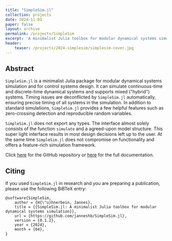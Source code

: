 ```yaml
---
title: "SimpleSim.jl"
collection: projects
date: 2024-11-01
paper: false
layout: archive
permalink: /projects/SimpleSim
excerpt: 'A minimalist Julia toolbox for modular dynamical systems simulation and for control systems design with support for continuous-time, discrete-time and realistic hybrid systems.'
header:
    teaser: /projects/2024-simplesim/simplesim-cover.jpg
---
```


## Abstract

`SimpleSim.jl` is a minimalist Julia package for modular dynamical systems simulation and for control systems design.
It can simulate continuous-time and discrete-time dynamical systems and supports mixed ("hybrid") systems.
Timing issues are deconflicted by `SimpleSim.jl` automatically, ensuring precise timing of all systems in the simulation.
In addition to standard simulations, `SimpleSim.jl` provides a few helpful features such as zero-crossing detection and reproducible random variables.

`SimpleSim.jl` does not export any types.
The interface almost solely consists of the function `simulate` and a agreed-upon model structure.
This super light interface results in most design decisions left up to the user.
At the same time `SimpleSim.jl` does not compromise on functionality and offers a feature-rich simulation framework.

Click [here](https://github.com/janneshb/SimpleSim.jl) for the GitHub repository or [here](https://janneshb.github.io/SimpleSim.jl/) for the full documentation.

<!--
## Examples

Below, two illustrative examples of how easy it is to simulate systems in `SimpleSim.jl` are given.
The [full documentation](https://janneshb.github.io/SimpleSim.jl/) of the package provides a few more very detailed examples.

### Controlled Inverted Pendulum on a Cart

For the controlled pendulum, three systems are needed:
* inverted pendulum (CT system)
* controller (DT system)
* feedback loop (CT system)

The inverted pendulum itself is modeled as two nonlinear differential equations,
one for the position of the cart and one for the angle of the pendulum.

```
function fc_inv_pendulum(x, u, p, t)
    # state vector: [z, z', θ, θ']
    # F(t) = u(t)
    dz = x[2]
    θ = x[3]
    dθ = x[4]

    # nonlinear differential equations:
    # | m*ddz - m*l^2*ddθ*cos(θ) + m*l^2*dθ*dθ*sin(θ) = u
    # | l*ddθ - g*sin(θ) = ddz*cos(θ)
    #
    ddz = (u / p.m - p.g * sin(θ) * cos(θ) - p.l * p.l * dθ * dθ * sin(θ)) / (1 + cos(θ) * cos(θ))
    ddθ = (ddz * cos(θ) + p.g * sin(θ)) / p.l
    return [dz, ddz, dθ, ddθ]
end

yc_inv_pendulum(x, u, p, t) = [x[3], x[4]]

inverted_pendulum = (
    p = (g = 9.81, l = 0.5, m = 0.3),
    xc0 = [0.0, 0.0, deg2rad(5.0), 0.0],
    uc0 = 0.0,
    fc = fc_inv_pendulum,
    yc = yc_inv_pendulum,
)
```

### Bouncing Ball
-->

## Citing

If you used `SimpleSim.jl` in research and you are preparing a publication, please use the following BiBTeX entry:

```
@software{SimpleSim,
    author = {H{\"u}hnerbein, Jannes},
    title = {{SimpleSim.jl: A minimalist Julia toolbox for modular dynamical systems simulation}},
    url = {https://github.com/janneshb/SimpleSim.jl},
    version = {0.1.2},
    year = {2024},
    month = {04},
}
```
